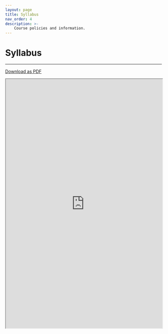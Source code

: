```yaml
---
layout: page
title: Syllabus
nav_order: 4
description: >-
    Course policies and information.
---
```


# Syllabus

<hr>

<a href="https://ph142-ucb.github.io/fa25/src/ph142-syllabus-fa25.pdf">Download as PDF</a>

<iframe src="https://ph142-ucb.github.io/fa25/src/ph142-syllabus-fa25.pdf" width="100%" height="800"></iframe>